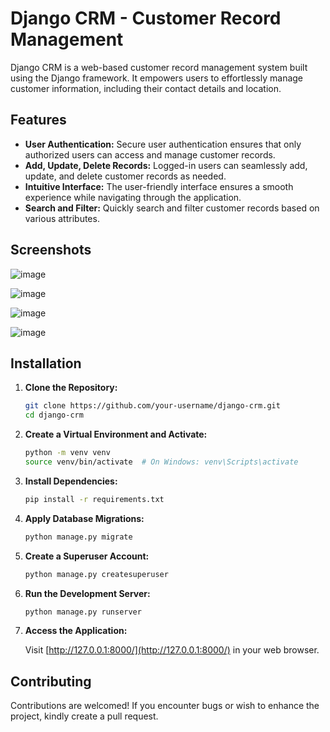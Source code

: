 


# Django CRM - Customer Record Management

Django CRM is a web-based customer record management system built using the Django framework. It empowers users to effortlessly manage customer information, including their contact details and location.

## Features

- **User Authentication:** Secure user authentication ensures that only authorized users can access and manage customer records.
- **Add, Update, Delete Records:** Logged-in users can seamlessly add, update, and delete customer records as needed.
- **Intuitive Interface:** The user-friendly interface ensures a smooth experience while navigating through the application.
- **Search and Filter:** Quickly search and filter customer records based on various attributes.

## Screenshots

![image](https://github.com/mangesh123vispute/CustomerHub/assets/112755002/f26ff1a7-f3ce-4a6b-b5c8-484918ed29cd)

![image](https://github.com/mangesh123vispute/CustomerHub/assets/112755002/98765250-0988-43c8-a48b-b6589c826275)

![image](https://github.com/mangesh123vispute/CustomerHub/assets/112755002/73d4e80b-4e4b-4674-855d-2e5901c2c0c6)

![image](https://github.com/mangesh123vispute/CustomerHub/assets/112755002/c3871363-79f5-4fe7-be1b-5b19cb6b9230)




## Installation

1. **Clone the Repository:**

   ```bash
   git clone https://github.com/your-username/django-crm.git
   cd django-crm
   ```

2. **Create a Virtual Environment and Activate:**

   ```bash
   python -m venv venv
   source venv/bin/activate  # On Windows: venv\Scripts\activate
   ```

3. **Install Dependencies:**

   ```bash
   pip install -r requirements.txt
   ```

4. **Apply Database Migrations:**

   ```bash
   python manage.py migrate
   ```

5. **Create a Superuser Account:**

   ```bash
   python manage.py createsuperuser
   ```

6. **Run the Development Server:**

   ```bash
   python manage.py runserver
   ```

7. **Access the Application:**

   Visit [http://127.0.0.1:8000/](http://127.0.0.1:8000/) in your web browser.

## Contributing

Contributions are welcomed! If you encounter bugs or wish to enhance the project, kindly create a pull request.


